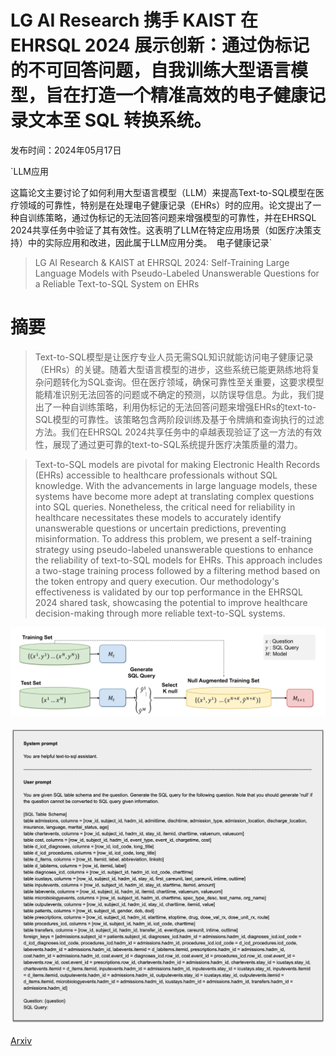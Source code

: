 # LG AI Research 携手 KAIST 在 EHRSQL 2024 展示创新：通过伪标记的不可回答问题，自我训练大型语言模型，旨在打造一个精准高效的电子健康记录文本至 SQL 转换系统。

发布时间：2024年05月17日

`LLM应用

这篇论文主要讨论了如何利用大型语言模型（LLM）来提高Text-to-SQL模型在医疗领域的可靠性，特别是在处理电子健康记录（EHRs）时的应用。论文提出了一种自训练策略，通过伪标记的无法回答问题来增强模型的可靠性，并在EHRSQL 2024共享任务中验证了其有效性。这表明了LLM在特定应用场景（如医疗决策支持）中的实际应用和改进，因此属于LLM应用分类。` `电子健康记录`

> LG AI Research & KAIST at EHRSQL 2024: Self-Training Large Language Models with Pseudo-Labeled Unanswerable Questions for a Reliable Text-to-SQL System on EHRs

# 摘要

> Text-to-SQL模型是让医疗专业人员无需SQL知识就能访问电子健康记录（EHRs）的关键。随着大型语言模型的进步，这些系统已能更熟练地将复杂问题转化为SQL查询。但在医疗领域，确保可靠性至关重要，这要求模型能精准识别无法回答的问题或不确定的预测，以防误导信息。为此，我们提出了一种自训练策略，利用伪标记的无法回答问题来增强EHRs的text-to-SQL模型的可靠性。该策略包含两阶段训练及基于令牌熵和查询执行的过滤方法。我们在EHRSQL 2024共享任务中的卓越表现验证了这一方法的有效性，展现了通过更可靠的text-to-SQL系统提升医疗决策质量的潜力。

> Text-to-SQL models are pivotal for making Electronic Health Records (EHRs) accessible to healthcare professionals without SQL knowledge. With the advancements in large language models, these systems have become more adept at translating complex questions into SQL queries. Nonetheless, the critical need for reliability in healthcare necessitates these models to accurately identify unanswerable questions or uncertain predictions, preventing misinformation. To address this problem, we present a self-training strategy using pseudo-labeled unanswerable questions to enhance the reliability of text-to-SQL models for EHRs. This approach includes a two-stage training process followed by a filtering method based on the token entropy and query execution. Our methodology's effectiveness is validated by our top performance in the EHRSQL 2024 shared task, showcasing the potential to improve healthcare decision-making through more reliable text-to-SQL systems.

![LG AI Research 携手 KAIST 在 EHRSQL 2024 展示创新：通过伪标记的不可回答问题，自我训练大型语言模型，旨在打造一个精准高效的电子健康记录文本至 SQL 转换系统。](../../../paper_images/2405.11162/x1.png)

![LG AI Research 携手 KAIST 在 EHRSQL 2024 展示创新：通过伪标记的不可回答问题，自我训练大型语言模型，旨在打造一个精准高效的电子健康记录文本至 SQL 转换系统。](../../../paper_images/2405.11162/final_prompt.png)

[Arxiv](https://arxiv.org/abs/2405.11162)